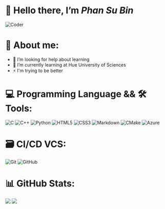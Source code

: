 # 👋 Hello there, I’m ***Phan Su Bin*** 
![Coder](https://i.pinimg.com/originals/2d/79/a2/2d79a22c6a7902c41866fe4badebe98e.gif)
# 👀 About me:
- 🤝 I’m looking for help about learning
- 🌱 I’m currently learning at Hue University of Sciences
- ⚡ I'm trying to be better
# 💻 Programming Language && 🛠️ Tools:
![C](https://img.shields.io/badge/c-%2300599C.svg?style=flat&logo=c&logoColor=white) ![C++](https://img.shields.io/badge/c++-%2300599C.svg?style=flat&logo=c%2B%2B&logoColor=white) ![Python](https://img.shields.io/badge/python-3670A0?style=flat&logo=python&logoColor=ffdd54) ![HTML5](https://img.shields.io/badge/html5-%23E34F26.svg?style=flat&logo=html5&logoColor=white) ![CSS3](https://img.shields.io/badge/css3-%231572B6.svg?style=flat&logo=css3&logoColor=white) ![Markdown](https://img.shields.io/badge/markdown-%23000000.svg?style=flat&logo=markdown&logoColor=white) ![CMake](https://img.shields.io/badge/CMake-%23008FBA.svg?style=flat&logo=cmake&logoColor=white) ![Azure](https://img.shields.io/badge/azure-%230072C6.svg?style=flat&logo=microsoftazure&logoColor=white)
# 🗃️ CI/CD VCS:
![Git](https://img.shields.io/badge/git-%23F05033.svg?style=flat&logo=git&logoColor=white) ![GitHub](https://img.shields.io/badge/github-%23121011.svg?style=flat&logo=github&logoColor=white)
# 📊 GitHub Stats:
![](https://github-readme-stats.vercel.app/api?username=Bright140&theme=tokyonight&hide_border=false&include_all_commits=false&count_private=false)
![](https://github-readme-stats.vercel.app/api/top-langs/?username=Bright140&theme=tokyonight&hide_border=false&include_all_commits=true&count_private=false&layout=compact)
